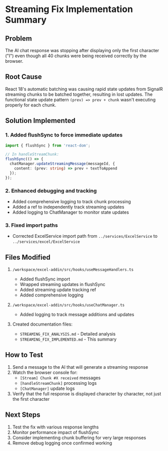 # Streaming Fix Implementation Summary

## Problem
The AI chat response was stopping after displaying only the first character ("I") even though all 40 chunks were being received correctly by the browser.

## Root Cause
React 18's automatic batching was causing rapid state updates from SignalR streaming chunks to be batched together, resulting in lost updates. The functional state update pattern `(prev) => prev + chunk` wasn't executing properly for each chunk.

## Solution Implemented

### 1. **Added flushSync to force immediate updates**
```typescript
import { flushSync } from 'react-dom';

// In handleStreamChunk:
flushSync(() => {
  chatManager.updateStreamingMessage(messageId, {
    content: (prev: string) => prev + textToAppend
  });
});
```

### 2. **Enhanced debugging and tracking**
- Added comprehensive logging to track chunk processing
- Added a ref to independently track streaming updates
- Added logging to ChatManager to monitor state updates

### 3. **Fixed import paths**
- Corrected ExcelService import path from `../services/ExcelService` to `../services/excel/ExcelService`

## Files Modified
1. `/workspace/excel-addin/src/hooks/useMessageHandlers.ts`
   - Added flushSync import
   - Wrapped streaming updates in flushSync
   - Added streaming update tracking ref
   - Added comprehensive logging

2. `/workspace/excel-addin/src/hooks/useChatManager.ts`
   - Added logging to track message additions and updates

3. Created documentation files:
   - `STREAMING_FIX_ANALYSIS.md` - Detailed analysis
   - `STREAMING_FIX_IMPLEMENTED.md` - This summary

## How to Test
1. Send a message to the AI that will generate a streaming response
2. Watch the browser console for:
   - `[Stream] Chunk #X received` messages
   - `[handleStreamChunk]` processing logs
   - `[ChatManager]` update logs
3. Verify that the full response is displayed character by character, not just the first character

## Next Steps
1. Test the fix with various response lengths
2. Monitor performance impact of flushSync
3. Consider implementing chunk buffering for very large responses
4. Remove debug logging once confirmed working